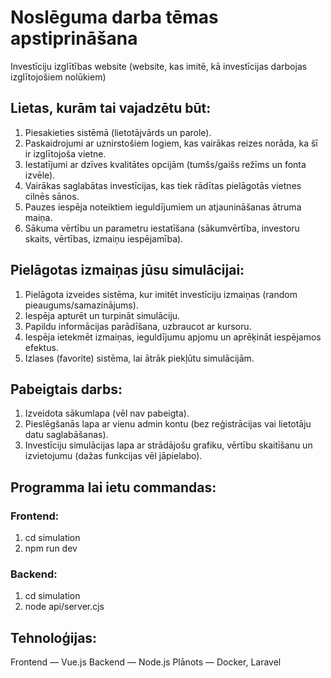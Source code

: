 # Noslēguma darba tēmas apstiprināšana

Investīciju izglītības website (website, kas imitē, kā investīcijas darbojas izglītojošiem nolūkiem)

## Lietas, kurām tai vajadzētu būt:

1. Piesakieties sistēmā (lietotājvārds un parole).
2. Paskaidrojumi ar uznirstošiem logiem, kas vairākas reizes norāda, ka šī ir izglītojoša vietne.
3. Iestatījumi ar dzīves kvalitātes opcijām (tumšs/gaišs režīms un fonta izvēle).
4. Vairākas saglabātas investīcijas, kas tiek rādītas pielāgotās vietnes cilnēs sānos.
5. Pauzes iespēja noteiktiem ieguldījumiem un atjaunināšanas ātruma maiņa.
6. Sākuma vērtību un parametru iestatīšana (sākumvērtība, investoru skaits, vērtības, izmaiņu iespējamība).

## Pielāgotas izmaiņas jūsu simulācijai:

1. Pielāgota izveides sistēma, kur imitēt investīciju izmaiņas (random pieaugums/samazinājums).
2. Iespēja apturēt un turpināt simulāciju.
3. Papildu informācijas parādīšana, uzbraucot ar kursoru.
4. Iespēja ietekmēt izmaiņas, ieguldījumu apjomu un aprēķināt iespējamos efektus.
5. Izlases (favorite) sistēma, lai ātrāk piekļūtu simulācijām.

## Pabeigtais darbs:

1. Izveidota sākumlapa (vēl nav pabeigta).
2. Pieslēgšanās lapa ar vienu admin kontu (bez reģistrācijas vai lietotāju datu saglabāšanas).
3. Investīciju simulācijas lapa ar strādājošu grafiku, vērtību skaitīšanu un izvietojumu (dažas funkcijas vēl jāpielabo).

## Programma lai ietu commandas:

### Frontend:

1. cd simulation
2. npm run dev

### Backend:

1. cd simulation
3. node api/server.cjs

## Tehnoloģijas:

Frontend — Vue.js
Backend — Node.js
Plānots — Docker, Laravel
